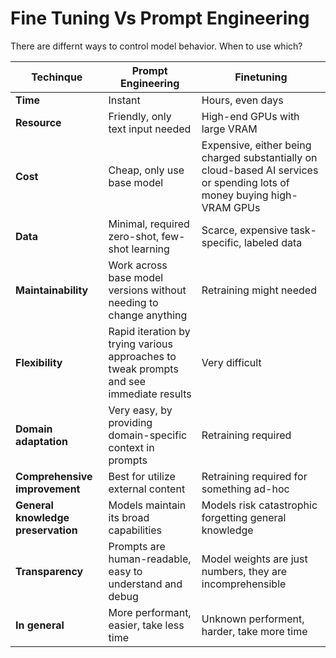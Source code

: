 # Fine Tuning Vs Prompt Engineering

<!-- tl;dr starts -->

There are differnt ways to control model behavior. When to use which?

<!-- tl;dr ends -->

<!-- prettier-ignore -->
|**Techinque**|**Prompt Engineering**|**Finetuning**|
|---|---|---|
|**Time**|Instant|Hours, even days|
|**Resource**|Friendly, only text input needed|High-end GPUs with large VRAM|
|**Cost**|Cheap, only use base model|Expensive, either being charged substantially on cloud-based AI services or spending lots of money buying high-VRAM GPUs|
|**Data**|Minimal, required zero-shot, few-shot learning|Scarce, expensive task-specific, labeled data|
|**Maintainability**|Work across base model versions without needing to change anything|Retraining might needed|
|**Flexibility**|Rapid iteration by trying various approaches to tweak prompts and see immediate results|Very difficult|
|**Domain adaptation**|Very easy, by providing domain-specific context in prompts|Retraining required|
|**Comprehensive improvement**|Best for utilize external content|Retraining required for something ad-hoc|
|**General knowledge preservation**|Models maintain its broad capabilities|Models risk catastrophic forgetting general knowledge|
|**Transparency**|Prompts are human-readable, easy to understand and debug|Model weights are just numbers, they are incomprehensible|
|**In general**|More performant, easier, take less time|Unknown performent, harder, take more time|
